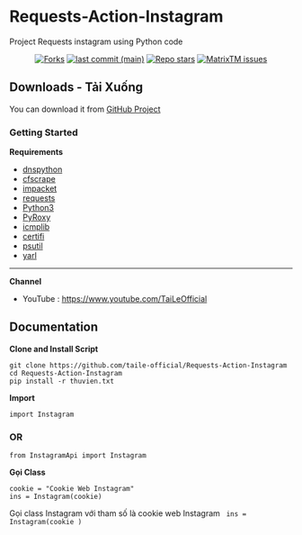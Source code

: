 # Requests-Action-Instagram

Project Requests instagram using Python code

<p align="center">
<a href="#"><img alt="Forks" src="https://img.shields.io/github/forks/taile-official/Requests-Action-Instagram?style=for-the-badge"></a>
<a href="#"><img alt="last commit (main)" src="https://img.shields.io/github/last-commit/taile-official/Requests-Action-Instagram/main?color=green&style=for-the-badge"></a>
<a href="#"><img alt="Repo stars" src="https://img.shields.io/github/stars/taile-official/Requests-Action-Instagram?style=for-the-badge&color=yellow"></a>
<a href="https://github.com/taile-official/Requests-Action-Instagrams"><img alt="MatrixTM issues" src="https://img.shields.io/github/issues/taile-official/Requests-Action-Instagram?color=purple&style=for-the-badge"></a>

  

## Downloads - Tải Xuống

You can download it from [GitHub Project](https://github.com/taile-official/Requests-Action-Instagram)

### Getting Started

**Requirements**

* [dnspython](https://github.com/rthalley/dnspython)
* [cfscrape](https://github.com/Anorov/cloudflare-scrape)
* [impacket](https://github.com/SecureAuthCorp/impacket)
* [requests](https://github.com/psf/requests)
* [Python3](https://www.python.org/downloads/release/python-3106/)
* [PyRoxy](https://github.com/MatrixTM/PyRoxy)
* [icmplib](https://github.com/ValentinBELYN/icmplib)
* [certifi](https://github.com/certifi/python-certifi)
* [psutil](https://github.com/giampaolo/psutil)
* [yarl](https://github.com/aio-libs/yarl)
---

**Channel**
* YouTube : https://www.youtube.com/TaiLeOfficial

## Documentation
**Clone and Install Script**

```shell script
git clone https://github.com/taile-official/Requests-Action-Instagram
cd Requests-Action-Instagram
pip install -r thuvien.txt
```


**Import**

```shell script
import Instagram
```

### OR

```shell script
from InstagramApi import Instagram
```

**Gọi Class**

```shell script
cookie = "Cookie Web Instagram"
ins = Instagram(cookie)
```
Gọi class Instagram với tham số là cookie web Instagram ``` ins = Instagram(cookie )```

